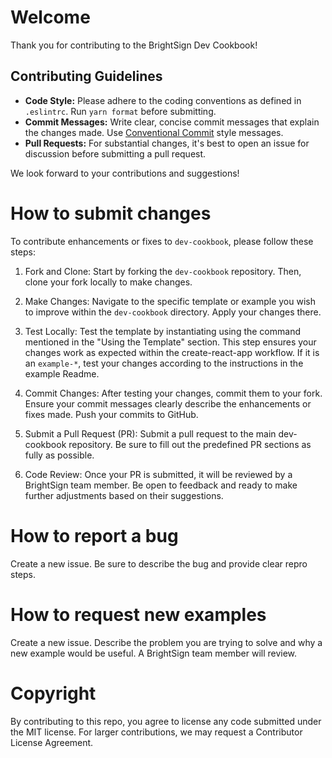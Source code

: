 # Welcome

Thank you for contributing to the BrightSign Dev Cookbook! 

## Contributing Guidelines

- **Code Style:** Please adhere to the coding conventions as defined in `.eslintrc`. Run `yarn format` before submitting.
- **Commit Messages:** Write clear, concise commit messages that explain the changes made. Use [Conventional Commit](https://www.conventionalcommits.org/en/v1.0.0/) style messages.
- **Pull Requests:** For substantial changes, it's best to open an issue for discussion before submitting a pull request.

We look forward to your contributions and suggestions!


# How to submit changes

To contribute enhancements or fixes to `dev-cookbook`, please follow these steps:

1. Fork and Clone: Start by forking the `dev-cookbook` repository. Then, clone your fork locally to make changes.

2. Make Changes: Navigate to the specific template or example you wish to improve within the `dev-cookbook` directory. Apply your changes there.

3. Test Locally: Test the template by instantiating using the command mentioned in the "Using the Template" section. This step ensures your changes work as expected within the create-react-app workflow. If it is an `example-*`, test your changes according to the instructions in the example Readme.

4. Commit Changes: After testing your changes, commit them to your fork. Ensure your commit messages clearly describe the enhancements or fixes made. Push your commits to GitHub.

5. Submit a Pull Request (PR): Submit a pull request to the main dev-cookbook repository. Be sure to fill out the predefined PR sections as fully as possible.

6. Code Review: Once your PR is submitted, it will be reviewed by a BrightSign team member. Be open to feedback and ready to make further adjustments based on their suggestions.
   
# How to report a bug

Create a new issue. Be sure to describe the bug and provide clear repro steps.

# How to request new examples

Create a new issue. Describe the problem you are trying to solve and why a new example would be useful. A BrightSign team member will review.

# Copyright

By contributing to this repo, you agree to license any code submitted under the MIT license. For larger contributions, we may request a Contributor License Agreement.